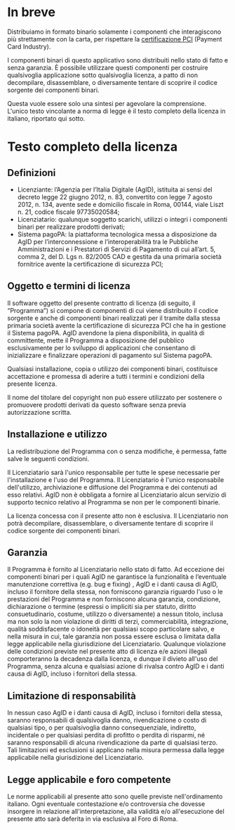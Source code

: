 # In breve

Distribuiamo in formato binario solamente i componenti che interagiscono più strettamente con la carta, per rispettare la [certificazione PCI](https://www.sia.eu/it/gruppo-sia/compliance) (Payment Card Industry).

I componenti binari di questo applicativo sono distribuiti nello stato di fatto e senza garanzia. È possibile utilizzare questi componenti per costruire qualsivoglia applicazione sotto qualsivoglia licenza, a patto di non decompilare, disassemblare, o diversamente tentare di scoprire il codice sorgente dei componenti binari.

Questa vuole essere solo una sintesi per agevolare la comprensione. L'unico testo vincolante a norma di legge è il testo completo della licenza in italiano, riportato qui sotto.

# Testo completo della licenza

## Definizioni
- Licenziante: l’Agenzia per l’Italia Digitale (AgID), istituita ai sensi del decreto legge 22 giugno 2012, n. 83, convertito con legge 7 agosto 2012, n. 134, avente sede e domicilio fiscale in Roma, 00144, viale Liszt n. 21, codice fiscale 97735020584;
- Licenziatario: qualunque soggetto scarichi, utilizzi o integri i componenti binari per realizzare prodotti derivati;
- Sistema pagoPA: la piattaforma tecnologica messa a disposizione da AgID per l’interconnessione e l’interoperabilità tra le Pubbliche Amministrazioni e i Prestatori di Servizi di Pagamento di cui all’art. 5, comma 2, del D. Lgs n. 82/2005 CAD e gestita da una primaria società fornitrice avente la certificazione di sicurezza PCI;

## Oggetto e termini di licenza

Il software oggetto del presente contratto di licenza (di seguito, il “Programma”) si compone di componenti di cui viene distribuito il codice sorgente e anche di componenti binari realizzati per il tramite dalla stessa primaria società avente la certificazione di sicurezza PCI che ha in gestione il Sistema pagoPA. AgID avendone la piena disponibilità, in qualità di committente, mette il Programma a disposizione del pubblico esclusivamente per lo sviluppo di applicazioni che consentano di inizializzare e finalizzare operazioni di pagamento sul Sistema pagoPA.

Qualsiasi installazione, copia o utilizzo dei componenti binari, costituisce accettazione e promessa di aderire a tutti i termini e condizioni della presente licenza.

Il nome del titolare del copyright non può essere utilizzato per sostenere o promuovere prodotti derivati da questo software senza previa autorizzazione scritta.

## Installazione e utilizzo

La redistribuzione del Programma con o senza modifiche, è permessa, fatte salve le seguenti condizioni.

Il Licenziatario sarà l'unico responsabile per tutte le spese necessarie per l'installazione e l'uso del Programma. Il Licenziatario è l'unico responsabile dell'utilizzo, archiviazione e diffusione del Programma e dei contenuti ad esso relativi. AgID non è obbligata a fornire al Licenziatario alcun servizio di supporto tecnico relativo al Programma se non per le componenti binarie.

La licenza concessa con il presente atto non è esclusiva. Il Licenziatario non potrà decompilare, disassemblare, o diversamente tentare di scoprire il codice sorgente dei componenti binari.

## Garanzia

Il Programma è fornito al Licenziatario nello stato di fatto. Ad eccezione dei componenti binari per i quali AgID ne garantisce la funzionalità e l’eventuale manutenzione correttiva (e.g. bug e fixing) , AgID e i danti causa di AgID, incluso il fornitore della stessa, non forniscono garanzia riguardo l'uso o le prestazioni del Programma e non forniscono alcuna garanzia, condizione, dichiarazione o termine (espressi o impliciti sia per statuto, diritto consuetudinario, costume, utilizzo o diversamente) a nessun titolo, inclusa ma non solo la non violazione di diritti di terzi, commerciabilità, integrazione, qualità soddisfacente o idoneità per qualsiasi scopo particolare salvo, e nella misura in cui, tale garanzia non possa essere esclusa o limitata dalla legge applicabile nella giurisdizione del Licenziatario. Qualunque violazione delle condizioni previste nel presente atto di licenza e/e azioni illegali comporteranno la decadenza dalla licenza, e dunque il divieto all'uso del Programma, senza alcuna e qualsiasi azione di rivalsa contro AgID e i danti causa di AgID, incluso i fornitori della stessa.

## Limitazione di responsabilità

In nessun caso AgID e i danti causa di AgID, incluso i fornitori della stessa, saranno responsabili di qualsivoglia danno, rivendicazione o costo di qualsiasi tipo, o per qualsivoglia danno consequenziale, indiretto, incidentale o per qualsiasi perdita di profitto o perdita di risparmi, né saranno responsabili di alcuna rivendicazione da parte di qualsiasi terzo. Tali limitazioni ed esclusioni si applicano nella misura permessa dalla legge applicabile nella giurisdizione del Licenziatario.

## Legge applicabile e foro competente
Le norme applicabili al presente atto sono quelle previste nell'ordinamento italiano.
Ogni eventuale contestazione e/o controversia che dovesse insorgere in relazione all'interpretazione, alla validità e/o all'esecuzione del presente atto sarà deferita in via esclusiva al Foro di Roma.
